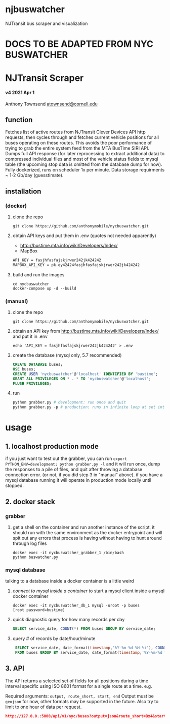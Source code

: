 # njbuswatcher
NJTransit bus scraper and visualization


# DOCS TO BE ADAPTED FROM NYC BUSWATCHER

# NJTransit Scraper
#### v4 2021 Apr 1
Anthony Townsend <atownsend@cornell.edu>

## function

Fetches list of active routes from NJTransit Clever Devices API http requests, then cycles through and fetches current vehicle positions for all buses operating on these routes. This avoids the poor performance of trying to grab the entire system feed from the MTA BusTime SIRI API. Dumps full API response (for later reprocessing to extract additional data) to compressed individual files and most of the vehicle status fields to mysql table (the upcoming stop data is omitted from the database dump for now). Fully dockerized, runs on scheduler 1x per minute. Data storage requirments ~ 1-2 Gb/day (guesstimate).


## installation 

### (docker)

1. clone the repo

    `git clone https://github.com/anthonymobile/nycbuswatcher.git`
    
2. obtain API keys and put them in .env (quotes not needed apparently)
    - http://bustime.mta.info/wiki/Developers/Index/
    - MapBox

    ```txt
    API_KEY = fasjhfasfajskjrwer242jk424242
    MAPBOX_API_KEY = pk.ey42424fasjhfasfajskjrwer242jk424242
    ```
    
3. build and run the images

    ```
    cd nycbuswatcher
    docker-compose up -d --build
    ```

### (manual)

1. clone the repo

    `git clone https://github.com/anthonymobile/nycbuswatcher.git`
    
2. obtain an API key from http://bustime.mta.info/wiki/Developers/Index/ and put it in .env

    `echo 'API_KEY = fasjhfasfajskjrwer242jk424242' > .env`
    
3. create the database (mysql only, 5.7 recommended)
    ```sql
    CREATE DATABASE buses;
    USE buses;
    CREATE USER 'nycbuswatcher'@'localhost' IDENTIFIED BY 'bustime';
    GRANT ALL PRIVILEGES ON * . * TO 'nycbuswatcher'@'localhost';
    FLUSH PRIVILEGES;
 
    ```
3. run
    ```python
    python grabber.py # development: run once and quit
    python grabber.py -p # production: runs in infinite loop at set interval using scheduler (hardcoded for now)
    ```

# usage 

## 1. localhost production mode

if you just want to test out the grabber, you can run `export PYTHON_ENV=development; python grabber.py -l` and it will run once, dump the responses to a pile of files, and quit after throwing a database connection error. (or not, if you did step 3 in "manual" above). if you have a mysql database running it will operate in production mode locally until stopped.

## 2. docker stack

### grabber

1. get a shell on the container and run another instance of the script, it should run with the same environment as the docker entrypoint and will spit out any errors that process is having without having to hunt around through log files
    ```
    docker exec -it nycbuswatcher_grabber_1 /bin/bash
    python buswatcher.py
    ```
 

### mysql database

talking to a database inside a docker container is a little weird

1. *connect to mysql inside a container* to start a mysql client inside a mysql docker container

    ```
    docker exec -it nycbuswatcher_db_1 mysql -uroot -p buses
    [root password=bustime]
    ```
    
2. quick diagnostic query for how many records per day

    ```sql
   SELECT service_date, COUNT(*) FROM buses GROUP BY service_date;
    ```
    
3. query # of records by date/hour/minute

    ```sql
     SELECT service_date, date_format(timestamp,'%Y-%m-%d %H-%i'), COUNT(*) \
     FROM buses GROUP BY service_date, date_format(timestamp,'%Y-%m-%d %H-%i');
    ```

## 3. API

The API returns a selected set of fields for all positions during a time interval specific using ISO 8601 format for a single route at a time. e.g.

Required arguments: `output, route_short, start, end`
Output must be `geojson` for now, other formats may be supported in the future. Also try to limit to one hour of data per request.

```json
http://127.0.0.:5000/api/v1/nyc/buses?output=json&route_short=Bx4&start=2021-03-28T00:00:00+00:00&end=2021-03-28T01:00:00+00:00
```
